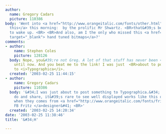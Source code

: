 ```yaml
---
author:
  name: Gregory Cadars
  picture: 110386
body: 'Went into <a href="http://www.orangeitalic.com/fonts/other.html" target="_blank">
  this</a> this morning:  by the prolific Mr Shwartz. <BR>that&#39;s better than coffee
  to wake up. <BR> <BR>And also, am I the only who missed this <a href="http://www.orangeitalic.com/fonts/bitmap.shtml"
  target="_blank"> hand tuned bitmaps</a>?'
comments:
- author:
    name: Stephen Coles
    picture: 128126
  body: Nope, you&#39;re not Greg. A lot of that stuff has never been <BR>revealed
    until now. And you beat me to the link! I was just  <BR>about to post something
    to <i>Typographica</i>.
  created: '2003-02-25 11:44:15'
- author:
    name: Gregory Cadars
    picture: 110386
  body: '&#34;I was just about to post something to Typographica.&#34; <BR> <BR>Please
    do and share, it&#39;s rare to see well displayed works like this one. <BR>&#40;especially
    when they comes from <a href="http://www.orangeitalic.com/fonts/fritz.shtml" target="_blank">
    FB Fritz </a>designer&#41; <BR>'
  created: '2003-02-25 14:20:34'
date: '2003-02-25 11:38:46'
title: '&#34;H'

---
```

